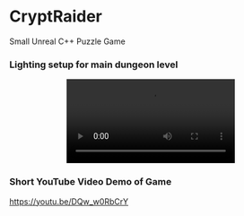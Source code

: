 # CryptRaider
 Small Unreal C++ Puzzle Game

### Lighting setup for main dungeon level
<div align="center">
  <video src="https://github.com/DMoxom/CryptRaider/assets/99496248/33015758-3ecc-4230-9c0b-41fa97811c27" alt="Lighting demo video">
  <br>
  <br>
</div>

### Short YouTube Video Demo of Game
https://youtu.be/DQw_w0RbCrY
